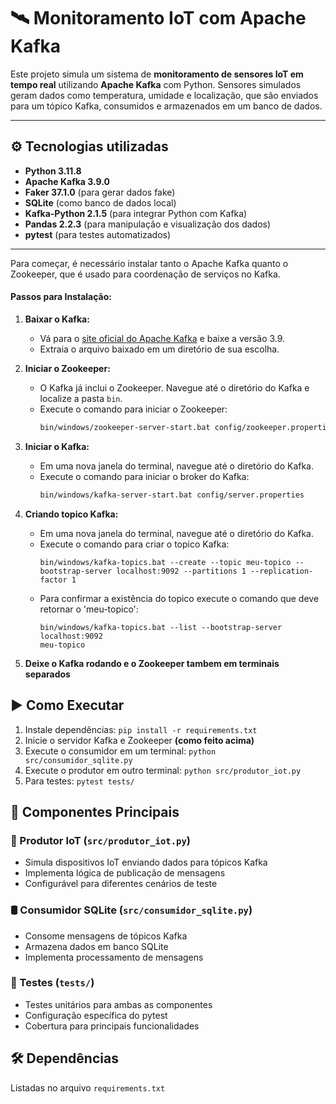 # 🛰️ Monitoramento IoT com Apache Kafka

Este projeto simula um sistema de **monitoramento de sensores IoT em tempo real** utilizando **Apache Kafka** com Python. Sensores simulados geram dados como temperatura, umidade e localização, que são enviados para um tópico Kafka, consumidos e armazenados em um banco de dados.

---

## ⚙️ Tecnologias utilizadas

- **Python 3.11.8**
- **Apache Kafka 3.9.0**
- **Faker 37.1.0** (para gerar dados fake)
- **SQLite** (como banco de dados local)
- **Kafka-Python 2.1.5** (para integrar Python com Kafka)
- **Pandas 2.2.3** (para manipulação e visualização dos dados)
- **pytest** (para testes automatizados)

---

Para começar, é necessário instalar tanto o Apache Kafka quanto o Zookeeper, que é usado para coordenação de serviços no Kafka.

#### Passos para Instalação:

1. **Baixar o Kafka:**
   - Vá para o [site oficial do Apache Kafka](https://kafka.apache.org/downloads) e baixe a versão 3.9.
   - Extraia o arquivo baixado em um diretório de sua escolha.

2. **Iniciar o Zookeeper:**
   - O Kafka já inclui o Zookeeper. Navegue até o diretório do Kafka e localize a pasta `bin`.
   - Execute o comando para iniciar o Zookeeper:
     ```sh
     bin/windows/zookeeper-server-start.bat config/zookeeper.properties
     ```

3. **Iniciar o Kafka:**
   - Em uma nova janela do terminal, navegue até o diretório do Kafka.
   - Execute o comando para iniciar o broker do Kafka:
     ```sh
     bin/windows/kafka-server-start.bat config/server.properties
     ```
4. **Criando topico Kafka:**
   - Em uma nova janela do terminal, navegue até o diretório do Kafka.
   - Execute o comando para criar o topico Kafka:
     ```
     bin/windows/kafka-topics.bat --create --topic meu-topico --bootstrap-server localhost:9092 --partitions 1 --replication-factor 1
     ```
   - Para confirmar a existência do topico execute o comando que deve retornar o 'meu-topico':
     ```
     bin/windows/kafka-topics.bat --list --bootstrap-server localhost:9092
     meu-topico
     ```
5. **Deixe o Kafka rodando e o Zookeeper tambem em terminais separados**

## ▶️ Como Executar
1. Instale dependências: `pip install -r requirements.txt`
2. Inicie o servidor Kafka e Zookeeper **(como feito acima)**
3. Execute o consumidor em um terminal: `python src/consumidor_sqlite.py`
4. Execute o produtor em outro terminal: `python src/produtor_iot.py`
5. Para testes: `pytest tests/`

## 🧩 Componentes Principais

### 🔄 Produtor IoT (`src/produtor_iot.py`)
- Simula dispositivos IoT enviando dados para tópicos Kafka
- Implementa lógica de publicação de mensagens
- Configurável para diferentes cenários de teste

### 🛢️ Consumidor SQLite (`src/consumidor_sqlite.py`)
- Consome mensagens de tópicos Kafka
- Armazena dados em banco SQLite
- Implementa processamento de mensagens

### 🧪 Testes (`tests/`)
- Testes unitários para ambas as componentes
- Configuração específica do pytest
- Cobertura para principais funcionalidades

## 🛠️ Dependências
Listadas no arquivo `requirements.txt`
